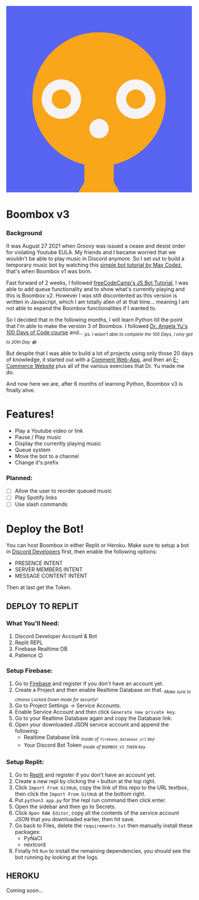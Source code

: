 ﻿![Boombox Icon](https://github.com/lonewanderer27/Boombox-v3/blob/master/boombox_icon.png?raw=true) 
# Boombox v3

### Background
It was August 27 2021 when Groovy was issued a cease and desist order for violating Youtube EULA. My friends and I became worried that we wouldn't be able to play music in Discord anymore. So I set out to build a temporary music bot by watching this [simple bot tutorial by Max Codez](https://www.youtube.com/watch?v=jHZlvRr9KxM&t=131s), that's when Boombox v1 was born.

Fast forward of 2 weeks, I followed [freeCodeCamp's JS Bot Tutorial](https://www.freecodecamp.org/news/create-a-discord-bot-with-javascript-nodejs/), I was able to add queue functionality and to show what's currently playing and this is Boombox v2. However I was still discontented as this version is written in Javascript, which I am totally alien of at that time... meaning I am not able to expand the Boombox functionalities if I wanted to.

So I decided that in the following months, I will learn Python till the point that I'm able to make the version 3 of Boombox. I followed [Dr. Angela Yu's 100 Days of Code course](https://www.udemy.com/course/100-days-of-code/) and... *<sub>ps. I wasn't able to complete the 100 Days, I only got to 20th Day 😂</sub>* 

But despite that I was able to build a lot of projects using only those 20 days of knowledge, it started out with a [Comment Web-App](https://github.com/lonewanderer27/jammacomments), and then an [E-Commerce Website](https://github.com/lonewanderer27/JAMMA) plus all of the various exercises that Dr. Yu made me do.

And now here we are, after 6 months of learning Python, Boombox v3 is finally alive.

# Features!
- Play a Youtube video or link
- Pause / Play music
- Display the currently playing music
- Queue system
- Move the bot to a channel
- Change it's prefix 

### Planned:
- [ ] Allow the user to reorder queued music
- [ ] Play Spotify links
- [ ] Use slash commands

# Deploy the Bot!

You can host Boombox in either Replit or Heroku. 
Make sure to setup a bot in [Discord Developers](https://discord.com/developers/applications) first, then enable the following options:
- PRESENCE INTENT
- SERVER MEMBERS INTENT
- MESSAGE CONTENT INTENT 

Then at last get the Token.

## DEPLOY TO REPLIT

### What You'll Need:
1. Discord Developer Account & Bot
2. Replit REPL
3. Firebase Realtime DB
4. Patience 😉

### Setup Firebase:
1. Go to [Firebase](https://firebase.google.com/) and register if you don't have an account yet.
2. Create a Project and then enable Realtime Database on that. *<sub>Make sure to choose Locked Down mode for security!</sub>*
3. Go to Project Settings -> Service Accounts.
4. Enable Service Account and then click `Generate new private key`.
5. Go to your Realtime Database again and copy the Database link.
6. Open your downloaded JSON service account and append the following:
	- Realtime Database link	*<sub>inside of `firebase_database_url` key</sub>* 
	- Your Discord Bot Token		*<sub>inside of  `BOOMBOX_V3_TOKEN` key</sub>*

### Setup Replit:
1. Go to [Replit](https://replit.com/) and register if you don't have an account yet.
2. Create a new repl by clicking the `+` button at the top right.
3. Click `Import From GitHub`, copy the link of this repo to the URL textbox, then click the `Import From GitHub` at the bottom right.
4. Put `python3 app.py` for the repl run command then click enter.
5. Open the sidebar and then go to Secrets.
6. Click `Open RAW Editor`, copy all the contents of the service account JSON that you downloaded earlier, then hit save.
7. Go back to Files, delete the `requirements.txt` then manually install these packages: 
	- PyNaCl
	- nextcord
8. Finally hit `Run` to install the remaining dependencies, you should see the bot running by looking at the logs.

## HEROKU
Coming soon...
	